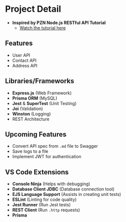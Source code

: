 # Project Detail

-   **Inspired by PZN Node.js RESTful API Tutorial**
    -   [Watch the tutorial here](https://www.youtube.com/watch?v=6v8JXecArqE&list=PL-CtdCApEFH9540Fr7MvF9t-vG6pR9vjw&index=10)

## Features

-   User API
-   Contact API
-   Address API

## Libraries/Frameworks

-   **Express.js** (Web Framework)
-   **Prisma ORM** (MySQL)
-   **Jest** & **SuperTest** (Unit Testing)
-   **Joi** (Validation)
-   **Winston** (Logging)
-   REST Architecture

## Upcoming Features

-   Convert API spec from `.md` file to Swagger
-   Save logs to a file
-   Implement JWT for authentication

## VS Code Extensions

-   **Console Ninja** (Helps with debugging)
-   **Database Client JDBC** (Database connection tool)
-   **EJS Language Support** (Assists in creating unit tests)
-   **ESLint** (Linting for code quality)
-   **Jest Runner** (Run Jest tests)
-   **REST Client** (Run `.http` requests)
-   **Prisma**
